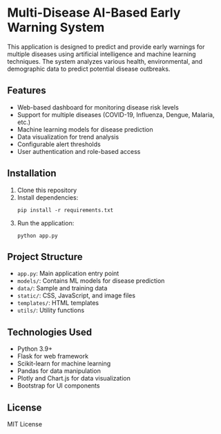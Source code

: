 # Multi-Disease AI-Based Early Warning System

This application is designed to predict and provide early warnings for multiple diseases using artificial intelligence and machine learning techniques. The system analyzes various health, environmental, and demographic data to predict potential disease outbreaks.

## Features

- Web-based dashboard for monitoring disease risk levels
- Support for multiple diseases (COVID-19, Influenza, Dengue, Malaria, etc.)
- Machine learning models for disease prediction
- Data visualization for trend analysis
- Configurable alert thresholds
- User authentication and role-based access

## Installation

1. Clone this repository
2. Install dependencies:
   ```
   pip install -r requirements.txt
   ```
3. Run the application:
   ```
   python app.py
   ```

## Project Structure

- `app.py`: Main application entry point
- `models/`: Contains ML models for disease prediction
- `data/`: Sample and training data
- `static/`: CSS, JavaScript, and image files
- `templates/`: HTML templates
- `utils/`: Utility functions

## Technologies Used

- Python 3.9+
- Flask for web framework
- Scikit-learn for machine learning
- Pandas for data manipulation
- Plotly and Chart.js for data visualization
- Bootstrap for UI components

## License

MIT License
